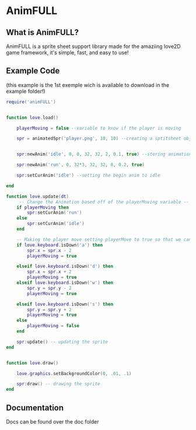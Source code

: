# AnimFULL

## What is AnimFULL?

AnimFULL is a sprite sheet support library made for the amaziing love2D game framework, it's simple, fast, and easy to use!

## Example Code

(this example is the 1st exemple wich is available to download in the example folder!)

```lua
require('animFULL')


function love.load()

    playerMoving = false --variable to know if the player is moving

    spr = animatedSpr('player.png', 10, 10) --creating a sptitsheet object


    spr:newAnim('idle', 0, 0, 32, 32, 2, 0.1, true) --storing animation inside it

    spr:newAnim('run', 0, 32*3, 32, 32, 8, 0.2, true)

    spr:setCurAnim('idle') --setting the begin anim to idle

end 

function love.update(dt)
     -- Change the Animation based off of the playerMoving variable --
    if playerMoving then 
        spr:setCurAnim('run')
    else
        spr:setCurAnim('idle')
    end

    -- Making the player move setting playerMove to true so that we can chage the animation to run -- 
    if love.keyboard.isDown('a') then 
        spr.x = spr.x - 2   
        playerMoving = true 

    elseif love.keyboard.isDown('d') then 
        spr.x = spr.x + 2
        playerMoving = true      
    elseif love.keyboard.isDown('w') then 
        spr.y = spr.y - 2 
        playerMoving = true 

    elseif love.keyboard.isDown('s') then 
        spr.y = spr.y + 2 
        playerMoving = true
    else 
        playerMoving = false 
    end 

    spr:update() -- updating the sprite
end 


function love.draw()

    love.graphics.setBackgroundColor(0, .01, .1)

    spr:draw() -- drawing the sprite
end
```

## Documentation

Docs can be found over the doc folder
